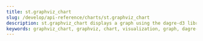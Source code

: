 ```yaml
---
title: st.graphviz_chart
slug: /develop/api-reference/charts/st.graphviz_chart
description: st.graphviz_chart displays a graph using the dagre-d3 library.
keywords: graphviz_chart, graphviz, chart, visualization, graph, dagre-d3, network, nodes, edges, diagram
---
```


<Autofunction function="streamlit.graphviz_chart" />
